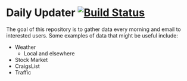 # Daily Updater [![Build Status](https://travis-ci.com/alexkaufman06/dailyUpdater.svg?branch=master)](https://travis-ci.com/alexkaufman06/dailyUpdater)

The goal of this repository is to gather data every morning and email to interested users. Some examples of data that might be useful include:

* Weather
  * Local and elsewhere
* Stock Market
* CraigsList
* Traffic
